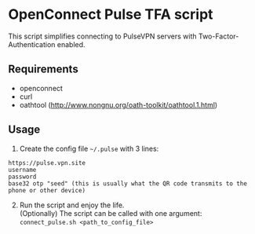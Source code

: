 # OpenConnect Pulse TFA script

This script simplifies connecting to PulseVPN servers with Two-Factor-Authentication enabled.

## Requirements
- openconnect
- curl
- oathtool (http://www.nongnu.org/oath-toolkit/oathtool.1.html)

## Usage
1. Create the config file `~/.pulse` with 3 lines:
```
https://pulse.vpn.site
username
password
base32 otp "seed" (this is usually what the QR code transmits to the phone or other device)
```

2. Run the script and enjoy the life.  
(Optionally) The script can be called with one argument: `connect_pulse.sh <path_to_config_file>`
